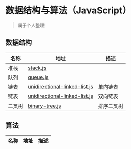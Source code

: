 # 数据结构与算法（JavaScript）
> 属于个人整理

## 数据结构

|名称|地址|描述|
|--|--|--|
|堆栈|[stack.js](./data-structure/stack.js)||
|队列|[queue.js](./data-structure/queue.js)||
|链表|[unidirectional-linked-list.js](./data-structure/unidirectional-linked-list.js)|单向链表|
|链表|[unidirectional-linked-list.js](./data-structure/bilateral-linked-list.js)|双向链表|
|二叉树|[binary-tree.js](./data-structure/binary-tree.js)|排序二叉树|

## 算法

|名称|地址|描述|
|--|--|--|
